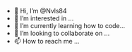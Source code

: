 - 👋 Hi, I’m @Nvls84
- 👀 I’m interested in ...
- 🌱 I’m currently learning how to code...
- 💞️ I’m looking to collaborate on ...
- 📫 How to reach me ...

<!---
Nvls84/Nvls84 is a ✨ special ✨ repository because its `README.md` (this file) appears on your GitHub profile.
You can click the Preview link to take a look at your changes.
--->
